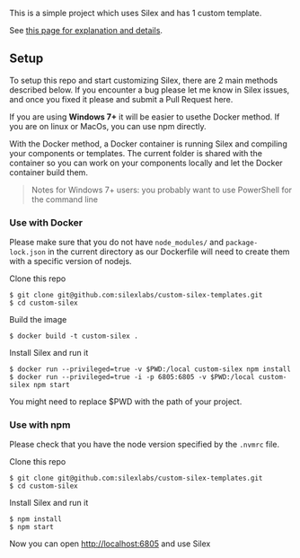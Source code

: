 This is a simple project which uses Silex and has 1 custom template.

See [this page for explanation and details](https://github.com/silexlabs/Silex/wiki/Create-templates-for-Silex).


## Setup

To setup this repo and start customizing Silex, there are 2 main methods described below. If you encounter a bug please let me know in Silex issues, and once you fixed it please and submit a Pull Request here.

If you are using **Windows 7+** it will be easier to usethe Docker method. If you are on linux or MacOs, you can use npm directly.

With the Docker method, a Docker container is running Silex and compiling your components or templates. The current folder is shared with the container so you can work on your components locally and let the Docker container build them.

> Notes for Windows 7+ users: you probably want to use PowerShell for the command line

### Use with Docker

Please make sure that you do not have `node_modules/` and `package-lock.json` in the current directory as our Dockerfile will need to create them with a specific version of nodejs.


Clone this repo

```
$ git clone git@github.com:silexlabs/custom-silex-templates.git
$ cd custom-silex
```

Build the image

```
$ docker build -t custom-silex .
```

Install Silex and run it
```
$ docker run --privileged=true -v $PWD:/local custom-silex npm install
$ docker run --privileged=true -i -p 6805:6805 -v $PWD:/local custom-silex npm start
```

You might need to replace $PWD with the path of your project.

### Use with npm

Please check that you have the node version specified by the `.nvmrc` file.

Clone this repo

```
$ git clone git@github.com:silexlabs/custom-silex-templates.git
$ cd custom-silex
```

Install Silex and run it
```
$ npm install
$ npm start
```

Now you can open [http://localhost:6805](http://localhost:6805) and use Silex
